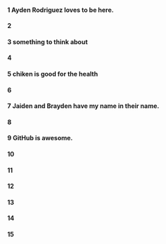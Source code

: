 #### 1 Ayden Rodriguez loves to be here.
#### 2
#### 3 something to think about
#### 4
#### 5 chiken is good for the health
#### 6
#### 7 Jaiden and Brayden have my name in their name.
#### 8
#### 9 GitHub is awesome.
#### 10
#### 11
#### 12
#### 13
#### 14
#### 15